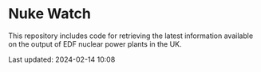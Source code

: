 # Nuke Watch

This repository includes code for retrieving the latest information available on the output of EDF nuclear power plants in the UK.

Last updated: 2024-02-14 10:08
